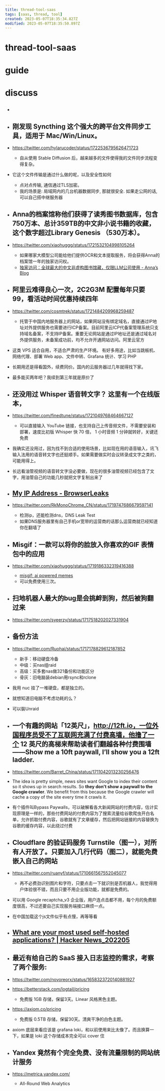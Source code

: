 ```yaml
---
title: thread-tool-saas
tags: [saas, thread, tool]
created: 2023-05-07T18:35:34.827Z
modified: 2023-05-07T18:35:50.897Z
---
```


# thread-tool-saas

# guide

# discuss
- ## 

- ## 刚发现 Syncthing 这个强大的跨平台文件同步工具，适用于 Mac/Win/Linux。
- https://twitter.com/hylarucoder/status/1722536795626471723
  - 自从使用 Stable Diffusion 后，越来越多的文件使得我的文件同步流程变得复杂。
- 它这个文件传输是通过什么做的呢，以及安全性如何
  - 点对点传输, 通信通过TLS加密。
  - 我的场景是: 局域网内的几台机器数据同步, 那就很安全. 如果走公网的话, 可以自己搭中继服务器

- ## Anna的档案馆称他们获得了读秀图书数据库，包含750万本、总计359TB的中文非小说书籍的收藏，这个数字超过Library Genesis （530万本）。
- https://twitter.com/xiaohuggg/status/1721532104998105264
  - 如果哪家大模型公司能给他们提供OCR和文本提取服务，将会获得Anna的档案馆一年的独家访问权。
  - [独家访问：全球最大的中文非虚构图书馆藏，仅限LLM公司使用 - Anna’s Blog](https://annas-blog.org/duxiu-exclusive-chinese.html)

- ## 阿里云难得良心一次，2C2G3M 配置每年只要 99，看活动时间优惠持续四年
- https://twitter.com/cosmtrek/status/1721484209968259487
  - 托管于中国内地服务器上的网站，如果网站没有绑定域名，直接通过IP地址对外提供服务也需要进行ICP备案。目前阿里云ICP代备案管理系统只支持域名备案，不支持IP备案。重要无论网站是通过IP地址还是通过域名对外提供服务，未备案成功前，均不允许开通网站访问。阿里云官方

- 这类 VPS 适合自用，不适合严肃的生产环境。 有好多用途，比如当跳板机、网络代理、部署 Web app、文件中转、Grafana 统计、学习 PHP
- 长期用还是得看国外，续费同价。国内的云服务器过几年就得找下家。
- 最多能买两年吧？我续到第三年就是原价了

- ## 还没用过 Whisper 语音转文字？ 这里有一个在线版本，
- https://twitter.com/finedtune/status/1721049768464667127
  - 可以直接输入 YouTube 链接，也支持自己上传音频文件，不需要安装和部署，速度比初版 Whisper 快 70 倍， 1 小时音频 1 分钟就转好，关键还免费
- 我确实还没用过，因为找不到合适的使用场景，比如现在用的语音输入，讯飞输入法用的语音转文字也还挺顺手。如果需要做实时会议转录成文字之类的，可能用得上。
- 长远看油管视频的语音转文字没必要做，现在的很多油管视频已经包含了文字，用油管自己的功能几秒就把文字复制出来了

- ## [My IP Address - BrowserLeaks](https://browserleaks.com/ip)
- https://twitter.com/RkMonoChrome_CN/status/1719747686679597141
  - 检测ip，还能检测dns，DNS Leak Test
  - 如果DNS服务器里有自己手机or宽带的运营商的话那么运营商就已经知道你在翻墙了

- ## Misgif：一款可以将你的脸放入你喜欢的GIF 表情包中的应用
- https://twitter.com/xiaohuggg/status/1719186332319416388
  - [misgif: ai powered memes](https://misgif.app/)
  - 可以免费使用三次。

- ## 扫地机器人最大的bug是会挑衅到狗，然后被狗翻过来
- https://twitter.com/syeerzy/status/1717518202027331904

- ## 备份方法
- https://twitter.com/Ruohai/status/1717178829612187852
  - 新手：移动硬盘冷备
  - 中级：买nas组raid
  - 高级：买多套nas做321备份和功能区分
  - 骨灰：旧电脑装debian用rsync和rclone
- 我用 nuc 挂了一堆硬盘，都是独立的。
- 就想知道旧电脑不考虑功耗的么？
- 可以裝Unraid

- ## 一个有趣的网站「12英尺」，http://12ft.io，一位外国程序员受不了互联网充满了付费高墙，他撸了一个 12 英尺的高梯来帮助读者们翻越各种付费围墙——Show me a 10ft paywall, I’ll show you a 12ft ladder.
- https://twitter.com/Barret_China/status/1711042013230256476
- The idea is pretty simple, news sites want Google to index their content so it shows up in search results. So **they don't show a paywall to the Google crawler**. We benefit from this because the Google crawler will cache a copy of the site every time it crawls it.
- 有个插件叫Bypass Paywalls，可以破解看各大新闻网站的付费内容，估计实现原理是一样的，那些付费网站的付费内容为了搜索流量给谷歌爬虫开白名单，允许抓取付费内容，谷歌就有了文章缓存，然后把网站链接的内容替换为谷歌的缓存内容，以此绕过付费

- ## Cloudflare 的验证码服务 Turnstile（图一），对所有人开放了。只要加入几行代码（图二），就能免费嵌入自己的网站
- https://twitter.com/ruanyf/status/1710661567552045077
  - 再不必费劲识别图片和字符，只要点击一下就识别是否机器人，我觉得用户体验很不错，而且只要不用企业版功能，就都是免费的。

- 可以用 Google recaptcha_v3 企业版，用户连点击都不用，每个月的免费额度很高，不过还要自己实现服务端接口麻烦一点。

- 在中国加载这个js文件似乎有点慢，再等等看

- ## [What are your most used self-hosted applications? | Hacker News_202205](https://news.ycombinator.com/item?id=31260061)

- ## 最近有给自己的 SaaS 接入日志监控的需求，考察了两个服务:
- https://twitter.com/novoreorx/status/1658323720140881927
- https://betterstack.com/logtail/pricing
  - 免费版 1GB 存储，保留3天。Linear 风格黑色主题。
- https://axiom.co/pricing
  - 免费版 0.5TB 存储，保留30天。清爽干净的白色主题。
- axiom 底层来看应该是 grafana loki，和以前使用来比太像了。而且换算一下，如果是 loki 这个存储成本完全可以 cover 住

- ## Yandex 竟然有个完全免费、没有流量限制的网站统计服务
- https://metrica.yandex.com/
  - All-Round Web Analytics
